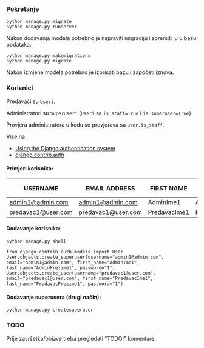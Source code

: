 ### Pokretanje

```
python manage.py migrate
python manage.py runserver
```
Nakon dodavanja modela potrebno je napraviti migraciju i spremiti ju u bazu podataka:
```
python manage.py makemigrations
python manage.py migrate
```
Nakon izmjene modela potrebno je izbrisati bazu i započeti iznova.


### Korisnici

Predavači su `Useri`.

Administratori su `Superuseri` (`Useri` sa `is_staff=True` i `is_superuser=True`)

Provjera administratora u kodu se provjerava sa `user.is_staff`.

Više na:

- [Using the Django authentication system](https://docs.djangoproject.com/en/4.2/topics/auth/default/)
- [django.contrib.auth](https://docs.djangoproject.com/en/4.2/ref/contrib/auth/#django-contrib-auth)

#### Primjeri korisnika:

| USERNAME           | EMAIL ADDRESS      | FIRST NAME   | LAST NAME        | STAFF STATUS | PASSWORD |
| ------------------ | ------------------ | ------------ | ---------------- | ------------ | -------- |
| admin1@admin.com   | admin1@admin.com   | AdminIme1    | AdminPrezime1    | Yes          | 1        |
| predavac1@user.com | predavac1@user.com | PredavacIme1 | PredavacPrezime1 | No           | 1        |

#### Dodavanje korisnika:

```
python manage.py shell
```

```
from django.contrib.auth.models import User
User.objects.create_superuser(username="admin1@admin.com", email="admin1@admin.com", first_name="AdminIme1", last_name="AdminPrezime1", password="1")
User.objects.create_user(username="predavac1@user.com", email="predavac1@user.com", first_name="PredavacIme1", last_name="PredavacPrezime1", password="1")
```

#### Dodavanje superusera (drugi način):

```
python manage.py createsuperuser
```

### TODO

Prije završetka/objave treba pregledati "TODO!" komentare.
